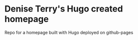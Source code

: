 Denise Terry's Hugo created homepage
====================================

Repo for a homepage built with Hugo deployed on github-pages